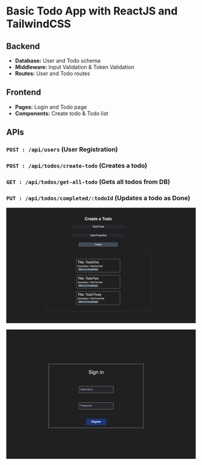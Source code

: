# Basic Todo App with ReactJS and TailwindCSS

## Backend

- **Database:** User and Todo schema
- **Middleware:** Input Validation & Token Validation
- **Routes:** User and Todo routes

## Frontend

- **Pages:** Login and Todo page
- **Components:** Create todo & Todo list

## APIs

### `POST : /api/users` (User Registration)

### `POST : /api/todos/create-todo` (Creates a todo)

### `GET : /api/todos/get-all-todo` (Gets all todos from DB)

### `PUT : /api/todos/completed/:todoId` (Updates a todo as Done)

![Todo App Screenshot](./Screenshots/Screenshot%202024-01-05%20at%203.13.44%20PM.png)

![Todo App Screenshot](./Screenshots/Screenshot%202024-01-05%20at%203.13.53%20PM.png)
